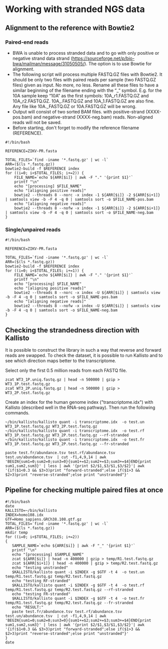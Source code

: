 # Working with stranded NGS data
## Alignment to the reference with Bowtie2
### Paired-end reads
- BWA is unable to process stranded data and to go with only positive or negative strand data strand (https://sourceforge.net/p/bio-bwa/mailman/message/31050505/). The option is to use Bowtie for alignment.
- The following script will process multiple FASTQ.GZ files with Bowtie2. It should be only two files with paired reads per sample (two FASTQ.GZ files) given as input. No more, no less. Rename all these files to have a similar beginning of the filename ending with the “\_“ symbol. E.g. for the 10A sample keep “10A” as the first symbols: 10A\_r1.FASTQ.GZ and 10A\_r2.FASTQ.GZ. 10A\_.FASTQ.GZ and 10A\_1.FASTQ.GZ are also fine. Any file like 10A.\_FASTQ.GZ or 10A.FASTQ.GZ will be wrong.
- Output will consist of two sorted BAM files. with positive-strand (XXXX-pos.bam) and negative-strand (XXXX-neg.bam) reads. Non-aligned reads will not be saved.
- Before starting, don't forget to modify the reference filename (REFERENCE).

```
#!/bin/bash

REFERENCE=ZIKV-PR.fasta

TOTAL_FILES=`find -iname '*.fastq.gz' | wc -l`
ARR=($(ls *.fastq.gz))
bowtie2-build -f $REFERENCE index
for ((i=0; i<$TOTAL_FILES; i+=2)) {
    FILE_NAME=`echo ${ARR[$i]} | awk -F "." '{print $1}'`
    printf "\n"
    echo "[processing] $FILE_NAME"
    echo "[aligning positive reads]"
    bowtie2 --threads 8 --norc -x index -1 ${ARR[$i]} -2 ${ARR[$i+1]} | samtools view -b -F 4 -q 0 | samtools sort -o $FILE_NAME-pos.bam
    echo "[aligning negative reads]"
    bowtie2 --threads 8 --nofw -x index -1 ${ARR[$i]} -2 ${ARR[$i+1]} | samtools view -b -F 4 -q 0 | samtools sort -o $FILE_NAME-neg.bam
}
```
### Single/unpaired reads
```
#!/bin/bash

REFERENCE=ZIKV-PR.fasta

TOTAL_FILES=`find -iname '*.fastq.gz' | wc -l`
ARR=($(ls *.fastq.gz))
bowtie2-build -f $REFERENCE index
for ((i=0; i<$TOTAL_FILES; i+=1)) {
    FILE_NAME=`echo ${ARR[$i]} | awk -F "." '{print $1}'`
    printf "\n"
    echo "[processing] $FILE_NAME"
    echo "[aligning positive reads]"
    bowtie2 --threads 8 --norc -x index -U ${ARR[$i]} | samtools view -b -F 4 -q 0 | samtools sort -o $FILE_NAME-pos.bam
    echo "[aligning negative reads]"
    bowtie2 --threads 8 --nofw -x index -U ${ARR[$i]} | samtools view -b -F 4 -q 0 | samtools sort -o $FILE_NAME-neg.bam
}
```

## Checking the strandedness direction with Kallisto
It is possible to construct the library in such a way that reverse and forward reads are swapped. To check the dataset, it is possible to run Kallisto and to see which direction maps better to the transcriptome.

Select only the first 0.5 million reads from each FASTQ file.
```
zcat WT3_1P.uniq.fastq.gz | head -n 500000 | gzip > WT3_1P.test.fastq.gz
zcat WT3_2P.uniq.fastq.gz | head -n 500000 | gzip > WT3_2P.test.fastq.gz
```

Create an index for the human genome index ("transcriptome.idx") with Kallisto (described well in the RNA-seq pathway). Then run the following commands.

```
~/bin/kallisto/kallisto quant -i transcriptome.idx  -o test.un WT3_1P.test.fastq.gz WT3_2P.test.fastq.gz 
~/bin/kallisto/kallisto quant -i transcriptome.idx  -o test.rf WT3_1P.test.fastq.gz WT3_2P.test.fastq.gz --rf-stranded
~/bin/kallisto/kallisto quant -i transcriptome.idx  -o test.fr WT3_1P.test.fastq.gz WT3_2P.test.fastq.gz --fr-stranded

paste test.fr/abundance.tsv test.rf/abundance.tsv test.un/abundance.tsv  | cut -f1,4,9,14 | awk 'BEGIN{sum1=0;sum2=0;sun3=0}{sum1+=$2;sum2+=$3;sum3+=$4}END{print sum1,sum2,sum3}' | less | awk '{print $2/$1,$3/$1,$3/$2}'| awk '{if($1<0.3 && $3>3)print "forward-stranded";else if($1>3 && $2>3)print "reverse-stranded";else print "unstranded"}'
```

## Pipeline for checking multiple paired files at once
```
#!/bin/bash
date
KALLISTO=~/bin/kallisto
INDEX=homo108.idx
GTF=Homo_sapiens.GRCh38.108.gtf.gz
TOTAL_FILES=`find -iname '*.fastq.gz' | wc -l`
ARR=($(ls *.fastq.gz))
mkdir temp
for ((i=0; i<$TOTAL_FILES; i+=2))
{
   SAMPLE_NAME=`echo ${ARR[$i]} | awk -F "_" '{print $1}'`
   printf "\n"
   echo "[processing] $SAMPLE_NAME"
   zcat ${ARR[$i]} | head -n 400000 | gzip > temp/R1.test.fastq.gz
   zcat ${ARR[$i+1]} | head -n 400000 | gzip > temp/R2.test.fastq.gz
   echo "testing unstranded"
   $KALLISTO/kallisto quant -i $INDEX -g $GTF -t 4  -o test.un temp/R1.test.fastq.gz temp/R2.test.fastq.gz
   echo "testing RF-stranded"
   $KALLISTO/kallisto quant -i $INDEX -g $GTF -t 4  -o test.rf temp/R1.test.fastq.gz temp/R2.test.fastq.gz --rf-stranded
   echo "testing FR-stranded"
   $KALLISTO/kallisto quant -i $INDEX -g $GTF -t 4  -o test.fr temp/R1.test.fastq.gz temp/R2.test.fastq.gz --fr-stranded
   echo "RESULT:"
   paste test.fr/abundance.tsv test.rf/abundance.tsv test.un/abundance.tsv  | cut -f1,4,9,14 | awk 'BEGIN{sum1=0;sum2=0;sun3=0}{sum1+=$2;sum2+=$3;sum3+=$4}END{print sum1,sum2,sum3}' | less | awk '{print $2/$1,$3/$1,$3/$2}'| awk '{if($1<0.3 && $3>3)print "forward-stranded";else if($1>3 && $2>3)print "reverse-stranded";else print "unstranded"}'
}
date 
```
